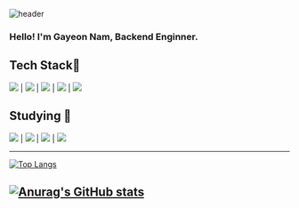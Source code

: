 ![header](https://capsule-render.vercel.app/api?type=Waving&color=auto&height=200&section=header&text=Forests&fontColor=FFFFFF&fontSize=90&animation=blink)


### Hello! I'm Gayeon Nam, Backend Enginner.

 <h2> Tech Stack🔧 </h2>
<p>
<img src="https://img.shields.io/badge/Flutter-02569B?style=flat-square&logo=Flutter&logoColor=white"/> | <img src="https://img.shields.io/badge/Java-007396?style=flat-square&logo=Java&logoColor=white"/> | <img src="https://img.shields.io/badge/C++-00599C?style=flat-square&logo=C++&logoColor=white"/> | <img src="https://img.shields.io/badge/Oracle-F80000?style=flat-square&logo=Oracle&logoColor=white"/> | <img src="https://img.shields.io/badge/MySQL-4479A1?style=flat-square&logo=MySQL&logoColor=white"/>
 </p>
 <h2> Studying 📘 </h2>
 <p>
<img src="https://img.shields.io/badge/Python-3776AB?style=flat-square&logo=Python&logoColor=white"/> | <img src="https://img.shields.io/badge/Amazon AWS-232F3E?style=flat-square&logo=Amazon AWS&logoColor=white"/> | <img src="https://img.shields.io/badge/React-61DAFB?style=flat-square&logo=React&logoColor=white"/> | <img src="https://img.shields.io/badge/JavaScript-F7DF1E?style=flat-square&logo=JavaScript&logoColor=white"/>
</p>


 
--- 
[![Top Langs](https://github-readme-stats.vercel.app/api/top-langs/?username=forests0&layout=compact)](https://github.com/forests0/github-readme-stats)

[![Anurag's GitHub stats](https://github-readme-stats.vercel.app/api?username=forests0)](https://github.com/forests0/github-readme-stats)
---

